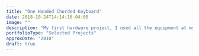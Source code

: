 ```yaml
---
title: "One Handed Chorded Keyboard"
date: 2018-10-24T14:14:16-04:00
image: ""
description: "My first hardware project, I used all the equipment at my local hackerspace. 3D Printed and Laser Cut, this project used an embedded processor to translate finger movements to keyboard inputs and also featured a virtual mouse."
portfolioType: "Selected Projects"
approxDate: "2010"
draft: true
---
```


